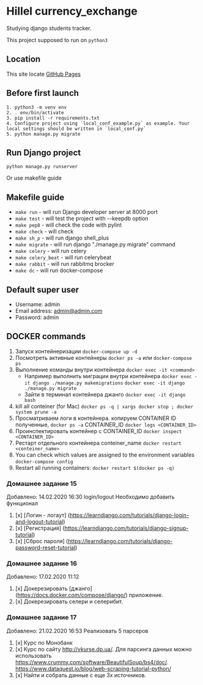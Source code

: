# Hillel currency_exchange
Studying django students tracker.

This project supposed to run on `python3`


## Location
This site locate [GitHub Pages](https://github.com/miha-pavel/currency_exchange)


## Before first launch
```
1. python3 -m venv env
2. . env/bin/activate
3. pip install -r requirements.txt
4. Configure project using `local_conf_example.py` as example. Your local settings should be written in `local_conf.py`
5. python manage.py migrate
```


## Run Django project
```
python manage.py runserver
```

Or use makefile guide


## Makefile guide
* ```make run``` - will run Django developer server at 8000 port
* ```make test``` - will test the project with --keepdb option
* ```make pep8``` - will check the code with pylint
* ```make check``` - will check
* ```make sh_p``` - will run django shell_plus
* ```make migrate``` - will run django "./manage.py migrate" command
* ```make celery``` - will run celery
* ```make celery_beat``` - will run celerybeat
* ```make rabbit``` - will run rabbitmq brocker
* ```make dc``` - will run docker-compose


## Default super user
* Username: admin
* Email address: admin@admin.com
* Password: admin


## DOCKER commands
1. Запуск контейнеризации
```docker-compose up -d```
2. Посмотреть активные контейнеры
```docker ps -a``` или ```docker-compose ps```
3. Выполнение команды внутри контейнера
```docker exec -it <command>```
   - Например выполнить миграции внутри контейнера
    ```docker exec -it django ./manage.py makemigrations```
    ```docker exec -it django ./manage.py migrate```
   - Зайти в терминал контейнера джанго
    ```docker exec -it django bash```
4. kill all conteiner (for Mac)
```docker ps -q | xargs docker stop ; docker system prune -a```
5. Просматриваем логи в контейнера.
    копируем CONTAINER ID полученные, ```docker ps -a``` CONTAINER_ID
```docker logs <CONTAINER_ID>```
6. Проинспектировать контейнер c CONTAINER_ID
```docker inspect <CONTAINER_ID>```
7. Рестарт отдельного контейнера conteiner_name
```docker restart <conteiner_name>```
8. You can check which values are assigned to the environment variables
```docker-compose config```
9. Restart all running containers:
```docker restart $(docker ps -q)```


### Домашнее задание 15
Добавлено: 14.02.2020 16:30
login/logout
Необходимо добавить функционал

1. [x] [Логин - логаут] (https://learndjango.com/tutorials/django-login-and-logout-tutorial)
2. [x] [Регистрация] (https://learndjango.com/tutorials/django-signup-tutorial)
3. [x] [Сброс пароля] (https://learndjango.com/tutorials/django-password-reset-tutorial)


### Домашнее задание 16
Добавлено: 17.02.2020 11:12

1. [x] Докерезировать [джанго] (https://docs.docker.com/compose/django/) приложение.
2. [x] Докерезировать селери и селерибит.


### Домашнее задание 17
Добавлено: 21.02.2020 16:53
Реализовать 5 парсеров
1. [x] Курс по Монобанк
2. [x] Курс по сайту http://vkurse.dp.ua/. 
Для парсинга данных можно использовать
https://www.crummy.com/software/BeautifulSoup/bs4/doc/.
https://www.dataquest.io/blog/web-scraping-tutorial-python/
3. [x] Найти и собрать данные с еще 3х источников.